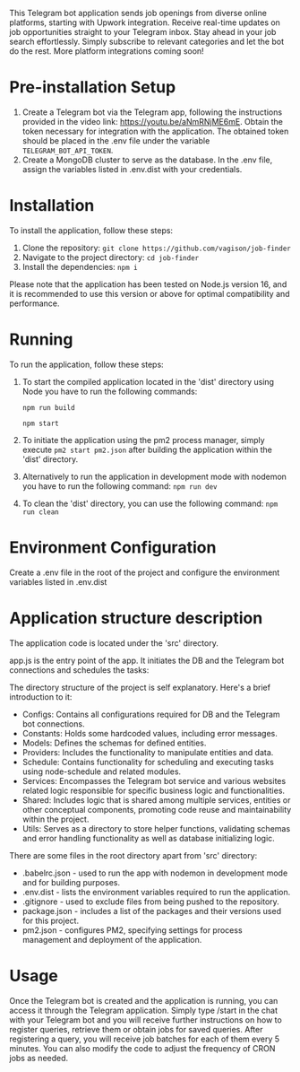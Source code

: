This Telegram bot application sends job openings from diverse online platforms, starting with Upwork integration.
Receive real-time updates on job opportunities straight to your Telegram inbox.
Stay ahead in your job search effortlessly.
Simply subscribe to relevant categories and let the bot do the rest.
More platform integrations coming soon!

# Pre-installation Setup
1. Create a Telegram bot via the Telegram app, following the instructions provided in the video link: https://youtu.be/aNmRNjME6mE. Obtain the token necessary for integration with the application. The obtained token should be placed in the .env file under the variable `TELEGRAM_BOT_API_TOKEN`.
2. Create a MongoDB cluster to serve as the database. In the .env file, assign the variables listed in .env.dist with your credentials.

# Installation
To install the application, follow these steps:
1. Clone the repository: ```git clone https://github.com/vagison/job-finder```
2. Navigate to the project directory: ```cd job-finder```
3. Install the dependencies: ```npm i```

Please note that the application has been tested on Node.js version 16, and it is recommended to use this version or above for optimal compatibility and performance.

# Running
To run the application, follow these steps:
1. To start the compiled application located in the 'dist' directory using Node you have to run the following commands:

    ```npm run build```
   
    ```npm start```
2. To initiate the application using the pm2 process manager, simply execute ```pm2 start pm2.json``` after building the application within the 'dist' directory.
3. Alternatively to run the application in development mode with nodemon you have to run the following command: ```npm run dev```
4. To clean the 'dist' directory, you can use the following command: ```npm run clean```

# Environment Configuration
Create a .env file in the root of the project and configure the environment variables listed in .env.dist

# Application structure description
The application code is located under the 'src' directory.

app.js is the entry point of the app. It initiates the DB and the Telegram bot connections and schedules the tasks:

The directory structure of the project is self explanatory. Here's a brief introduction to it:
* Configs: Contains all configurations required for DB and the Telegram bot connections.
* Constants: Holds some hardcoded values, including error messages.
* Models: Defines the schemas for defined entities.
* Providers: Includes the functionality to manipulate entities and data.
* Schedule: Contains functionality for scheduling and executing tasks using node-schedule and related modules.
* Services: Encompasses the Telegram bot service and various websites related logic responsible for specific business logic and functionalities.
* Shared: Includes logic that is shared among multiple services, entities or other conceptual components, promoting code reuse and maintainability within the project.
* Utils: Serves as a directory to store helper functions, validating schemas and error handling functionality as well as database initializing logic.

There are some files in the root directory apart from 'src' directory:
* .babelrc.json - used to run the app with nodemon in development mode and for building purposes.
* .env.dist - lists the environment variables required to run the application.
* .gitignore - used to exclude files from being pushed to the repository.
* package.json - includes a list of the packages and their versions used for this project.
* pm2.json - configures PM2, specifying settings for process management and deployment of the application.


# Usage
Once the Telegram bot is created and the application is running, you can access it through the Telegram application.
Simply type /start in the chat with your Telegram bot and you will receive further instructions on how to register queries, retrieve them or obtain jobs for saved queries.
After registering a query, you will receive job batches for each of them every 5 minutes.
You can also modify the code to adjust the frequency of CRON jobs as needed.
